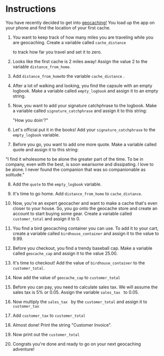 #	Instructions 



You have recently decided to get into <a href = "https://en.wikipedia.org/wiki/Geocaching">geocaching!</a> You load up the app on your phone and find the location of your first cache. 



1. You want to keep track of how many miles you are traveling while you are geocaching. Create a variable called `cache_distance` 

   to track how far you travel and set it to zero.

   

2. Looks like the first cache is 2 miles away! Assign the value 2 to the variable `distance_from_home`.

   

3.  Add `distance_from_home`to the variable `cache_distance` . 

   

4. After a lot of walking and looking, you find the capsule with an empty logbook. Make a variable called `empty_logbook` and assign it to an empty string.

   

5. Now, you want to add your signature catchphrase to the logbook. Make a variable called `signature_catchphrase` and assign it to this string: 

   "How you doin'?"



6. Let's official put it in the books! Add your `signature_catchphrase` to the `empty_logbook` variable.



7. Before you go, you want to add one more quote. Make a variable called quote and assign it to this string:

"I find it wholesome to be alone the greater part of the time. To be in company, even with the best, is soon wearisome and dissipating. I love to be alone. I never found the companion that was so companionable as solitude." 



8. Add the `quote` to the  `empty_logbook` variable.



9. It's time to go home. Add `distance_from_home` to `cache_distance`.



10. Now, you're an expert geocacher and want to make a cache that's even closer to your house. So, you go onto the geocache store and create an account to start buying some gear. Create a variable called `customer_total` and assign it to 0. 

    

11. You find a bird geocaching container you can use. To add it to your cart, create a variable called `birdhouse_container` and assign it to the value to 9.99.

    

12. Before you checkout, you find a trendy baseball cap. Make a variable called `geocache_cap` and assign it to the value 25.00.

    

13. It's time to checkout! Add the value of `birdhouse_container` to the `customer_total`.

    

14. Now add the value of `geocache_cap` to `customer_total`

    

15. Before you can pay, you need to calculate sales tax. We will assume the sales tax is 5% or 0.05. Assign the variable `sales_tax ` to 0.05.

    

16. Now multiply the `sales_tax ` by the `customer_total` and assign it to `customer_tax`

    

17. Add `customer_tax` to `customer_total`

    

18. Almost done! Print the string "Customer Invoice".

    

19. Now print out the `customer_total`

    

20. Congrats you're done and ready to go on your next geocaching adventure!